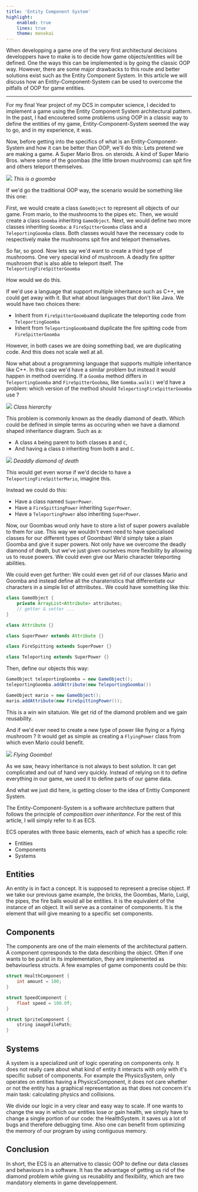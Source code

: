 ```yaml
---
title: 'Entity Component System'
highlight:
    enabled: true
    lines: true
    theme: monokai
---
```


When developping a game one of the very first architectural decisions developpers have to make is to decide 
how game objects/entities will be defined. One the ways this can be implemented is by going the classic OOP way.
However, there are some major drawbacks to this route and better solutions exist such as the Entity Component System. In this article we will discuss how an Entity-Component-System can be used to overcome the pitfalls of OOP for game entities.

---

For my final Year project of my DCS in computer science, I decided to implement a game using the Entity Component System architectural pattern. In the past, I had encoutered some problems using OOP in a classic way to define the entities of my game, Entity-Component-System seemed the way to go, and in my experience, it was.


Now, before getting into the specifics of what is an Entity-Component-System and how it can be better than OOP, we'll do this:
Lets pretend we are making a game. A Super Mario Bros. on steroids. A kind of Super Mario Bros. where some of the goombas (the little brown mushrooms) can spit fire and others teleport themselves.

![](https://upload.wikimedia.org/wikipedia/en/c/ce/Goomba.PNG)
*This is a goomba*

If we'd go the traditional OOP way, the scenario would be something like this one:

First, we would create a class `GameObject` to represent all objects of our game. From mario, to the mushrooms
to the pipes etc.
Then, we would create a class `Goomba` inheriting `GameObject`. 
Next, we would define two more classes inheriting `Goomba`: a `FireSpitterGoomba` class and a `TeleportingGoomba` class.
Both classes would have the necessary code to respectively make the mushrooms spit fire and teleport themselves.

So far, so good. Now lets say we'd want to create a third type of mushrooms. One very special kind of mushroom.
A deadly fire spitter mushroom that is also able to teleport itself. The `TeleportingFireSpitterGoomba`

How would we do this.


If we'd use a language that support multiple inheritance such as C++, we could get away with it.
But what about languages that don't like Java. We would have two choices there:
- Inherit from `FireSpitterGoomba`and duplicate the teleporting code from `TeleportingGoomba`
- Inherit from `TeleportingGoomba`and duplicate the fire spitting code from `FireSpitterGoomba`

However, in both cases we are doing something bad, we are duplicating code. And this does not scale well at all.

Now what about a programming language that supports multiple inheritance like C++. In this case we'd have a similar problem but instead it would happen in method overriding. If a ```Goomba``` method differs in `TeleportingGoomba` and `FireSpitterGoobma`, like `Gommba.walk()` we'd have a problem: which version of the method should `TeleportingFireSpitterGoomba` use ?


![](diamond_mario.png)
*Class hierarchy*


This problem is commonly known as the deadly diamond of death. Which could be defined in simple terms as occuring when we have a diamond shaped inheritance diagram.
Such as a:
- A class `A` being parent to both classes `B` and `C`, 
- And having a class `D` inheriting from both `B` and  `C`.


![](diamond.png)
*Deaddly diamond of death*


This would get even worse if we'd decide to have a `TeleportingFireSpitterMario`, imagine this.

Instead we could do this:

- Have a class named `SuperPower`.
- Have a `FireSpittingPower` inheriting `SuperPower`.
- Have a `TeleportingPower` also inheriting `SuperPower`.

Now, our Goombas woud only have to store a list of super powers available to them for use.
This way we wouldn't even need to have specialised classes for our different types of Goombas!
We'd simply take a plain Goomba and give it super powers. Not only have we overcome the deadly diamond of death, but we've just given ourselves more flexibility by allowing us to reuse powers.
We could even give our Mario character teleporting abilities.

We could even get further: We could even get rid of our classes Mario and Goomba and instead define all the charateristics that differentiate our characters in a simple list of attrributes..
We could have something like this:

```java
class GameObject {
    private ArrayList<Attribute> attributes;
    // getter & setter ...
}

class Attribute {}

class SuperPower extends Attribute {}

class FireSpitting extends SuperPower {}

class Teleporting extends SuperPower {}

```

Then, define our objects this way:

```java
GameObject teleportingGoomba = new GameObject();
teleportingGoomba.addAttribute(new TeleportingGoomba())

GameObject mario = new GameObject();
mario.addAttribute(new FireSpittingPower());
```

This is a win win sitatuion. We get rid of the diamond problem and we gain reusability.

And if we'd ever need to create a new type of power like flying or a flying mushroom ? It would get as simple as creating a `FlyingPower` class from which even Mario could benefit.

![](flying_goomba.png)
*Flying Goomba!*

As we saw, heavy inheritance is not always to best solution.
It can get complicated and out of hand very quickly. Instead of relying on it to define everything 
in our game, we used it to define parts of our game data.

And what we just did here, is getting closer to the idea of Enttiy Component System.

The Entity-Component-System is a software architecture pattern that follows the principle of *composition over inheritance*. For the rest of this article, I will simply refer to it as ECS.


ECS operates with three basic elements, each of which has a specific role: 

- Entities 
- Components 
- Systems


## Entities
An entity is in fact a concept. It is supposed to represent a precise object. If we take our previous game example, the bricks, the Goombas, Mario, Luigi, the pipes, the fire balls would all be entities. It is the equivalent of the instance of an object. It will serve as a container of components. It is the element that will give meaning to a specific set components.

## Components
The components are one of the main elements of the architectural pattern. A component cprresponds to the data describing the object. Often if one wants to be purist in its implementation, they are implemented as behaviourless structs. A few examples of game components could be this:

```cpp
struct HealthComponent {
    int amount = 100;
}

struct SpeedComponent {
    float speed = 100.0f;
}

struct SpriteComponent {
    string imageFilePath;
}

```

## Systems
A system is a specialized unit of logic operating on components only. It does not really care about what kind of entity it interacts with only with it's specific subset of components. For example the PhysicsSystem, only operates on entities having a PhysicsComponent, it does not care whether or not the entity has a graphical representation as that does not concern it's main task: calculating physics and collisions.

We divide our logic in a very clear and easy way to scale. If one wants to change the way in which our entities lose or gain health, we simply have to change a single portion of our code: the HealthSystem. It saves us a lot of bugs and therefore debugging time. Also one can benefit from optimizing the memory of our program by using contiguous memory.

## Conclusion
In short, the ECS is an alternative to classic OOP to define our data classes and behaviours in a software. It has the advantage of getting us rid of the diamond problem while giving us reusability and flexibility, which are two mandatory elements in game developpement.